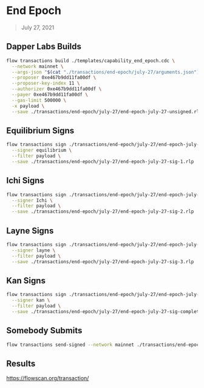# End Epoch
> July 27, 2021

## Dapper Labs Builds

```sh
flow transactions build ./templates/capability_end_epoch.cdc \
  --network mainnet \
  --args-json "$(cat "./transactions/end-epoch/july-27/arguments.json")" \
  --proposer 0xe467b9dd11fa00df \
  --proposer-key-index 11 \
  --authorizer 0xe467b9dd11fa00df \
  --payer 0xe467b9dd11fa00df \
  --gas-limit 500000 \
  -x payload \
  --save ./transactions/end-epoch/july-27/end-epoch-july-27-unsigned.rlp
```

## Equilibrium Signs

```sh
flow transactions sign ./transactions/end-epoch/july-27/end-epoch-july-27-unsigned.rlp \
  --signer equilibrium \
  --filter payload \
  --save ./transactions/end-epoch/july-27/end-epoch-july-27-sig-1.rlp
```

## Ichi Signs

```sh
flow transactions sign ./transactions/end-epoch/july-27/end-epoch-july-27-sig-1.rlp \
  --signer Ichi \
  --filter payload \
  --save ./transactions/end-epoch/july-27/end-epoch-july-27-sig-2.rlp
```

## Layne Signs

```sh
flow transactions sign ./transactions/end-epoch/july-27/end-epoch-july-27-sig-2.rlp \
  --signer layne \
  --filter payload \
  --save ./transactions/end-epoch/july-27/end-epoch-july-27-sig-3.rlp
```

## Kan Signs

```sh
flow transactions sign ./transactions/end-epoch/july-27/end-epoch-july-27-sig-3.rlp \
  --signer kan \
  --filter payload \
  --save ./transactions/end-epoch/july-27/end-epoch-july-27-sig-complete.rlp
```

## Somebody Submits

```sh
flow transactions send-signed --network mainnet ./transactions/end-epoch/july-27/end-epoch-july-27-sig-complete.rlp
```

## Results

https://flowscan.org/transaction/
